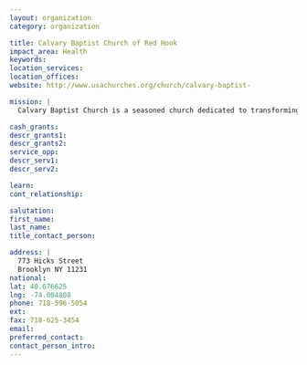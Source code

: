 ```yaml
---
layout: organization
category: organization

title: Calvary Baptist Church of Red Hook
impact_area: Health
keywords: 
location_services: 
location_offices: 
website: http://www.usachurches.org/church/calvary-baptist-

mission: |
  Calvary Baptist Church is a seasoned church dedicated to transforming the community through hope and faith. Calvary's doors are open to people regardless of race. We believe in the Father, Son Jesus Christ and Holy Spirit.

cash_grants: 
descr_grants1: 
descr_grants2: 
service_opp: 
descr_serv1: 
descr_serv2: 

learn: 
cont_relationship: 

salutation: 
first_name: 
last_name: 
title_contact_person: 

address: |
  773 Hicks Street  
  Brooklyn NY 11231
national: 
lat: 40.676625
lng: -74.004808
phone: 718-596-5054
ext: 
fax: 718-625-3454
email: 
preferred_contact: 
contact_person_intro: 
---
```

